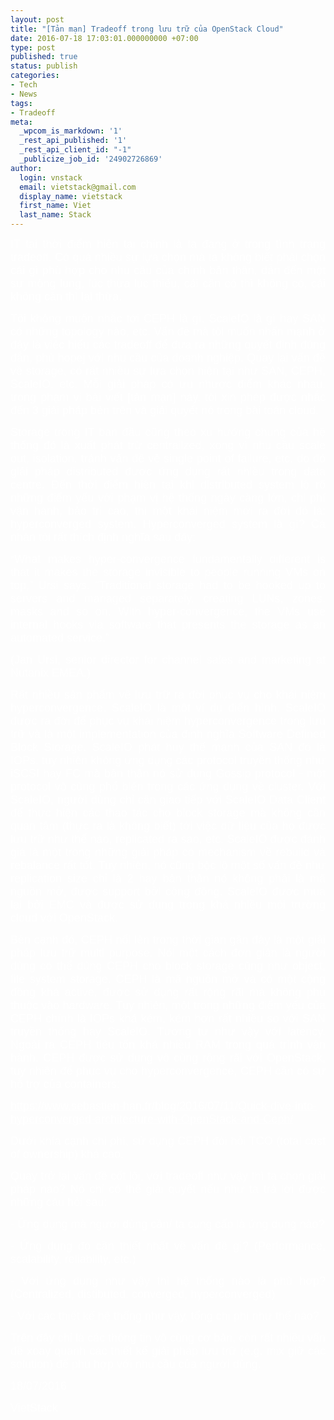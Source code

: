 ```yaml
---
layout: post
title: "[Tản mạn] Tradeoff trong lưu trữ của OpenStack Cloud"
date: 2016-07-18 17:03:01.000000000 +07:00
type: post
published: true
status: publish
categories:
- Tech
- News
tags:
- Tradeoff
meta:
  _wpcom_is_markdown: '1'
  _rest_api_published: '1'
  _rest_api_client_id: "-1"
  _publicize_job_id: '24902726869'
author:
  login: vnstack
  email: vietstack@gmail.com
  display_name: vietstack
  first_name: Viet
  last_name: Stack
---
```

<p style="text-align:justify;"><span style="color:#ffffff;"><span style="font-family:Arial, sans-serif;"><span style="font-size:large;">IT tại thời điểm hiên tại chính là ta đang ở trong tình trạng tradeoff. Có quá nhiều sự lựa chọn mà ta không biết phải chọn cái gì phù hợp cho nhu cầu của chính bản thân, dẫn đến một sự mông lung, lúc thừa lúc thiếu, cái cần có thì không có, cái không cần thì lại thừa.</span></span></span></p>
<p style="text-align:justify;"><span style="font-family:Arial, sans-serif;color:#ffffff;"><span style="font-size:large;">Tôi không muốn nhắc tới CEPH là gì, ScaleIO là gì hay SAN có những topology nào, etc. Vấn đề mà tôi muốn nhấn mạnh ở đây là việc hiểu các tradeoff để đưa ra những quyết định đúng đắn, phù hopej với nhu cầu của doanh nghiệp. Quay lại vấn đề về storage, có rất nhiều sự lựa chọn hiện tại như SAN, CEPH, ScaleIO, etc. Mỗi giải pháp có ưu nhược điểm khác nhau, trong phạm vi bài viết [tản mạn] này, tôi xin phép được nhắc đến 3 giải pháp bên trên và giải quyết nó trong bài toán cloud.</span></span></p>
<p style="text-align:justify;"><span style="font-family:Arial, sans-serif;color:#ffffff;"><span style="font-size:large;">Storage trong IT ban đầu cũng theo xu hướng chung của hệ thống đó là xuất phát trừ centrailzed, xong vì nhu cầu scale out, isolation, tránh vấn đề về single point of failure, etc. do đó giải pháp distributed được ứng dụng rất nhiều trong data centre. Đến thời điểm hiện tại khi distributed system lộ rõ những điểm yếu với phạm vị hệ thống ngày càng lớn, chi phí vận hành, bảo trì cao, thì một khái niệm mới ra đời đó là: hyperconverged system. Hyperconverged system là gì? Cá nhân tôi rất thích định nghĩa sau đây:</span></span></p>
<p style="text-align:justify;"><span style="color:#ffffff;">“<span style="font-family:Arial, sans-serif;"><span style="font-size:large;">What makes hyper-convergence fundamentally different is that it makes the storage invisible to people running VMs on top,” Ursi says. “Traditional storage had to be hooked up to servers and managed separately, creating LUNs, zones, masks and so on. With hyper-convergence, the VMs use internal hooks via software that presents the storage as an automated service.”</span></span></span></p>
<p style="text-align:justify;"><span style="color:#ffffff;"><span style="font-family:Arial, sans-serif;"><span style="font-size:large;">(Jan Ursi, senior director for channel sales and marketing at Nutanix EMEA.)</span></span></span></p>
<p style="text-align:justify;"><span style="color:#ffffff;"><span style="font-family:Arial, sans-serif;"><span style="font-size:large;">Rất nhiều sản phẩm về lưu trữ ra đời phục vụ cho khái niệm hyperconvergence. ScaleIO là một ví dụ điển hình. ScaleIO được ra đời để phục vụ khái niệm hyperconvergence trong lưu trữ và là một implementation của định nghĩa Software Defined Block Storage. ScaleIO phát huy thế mạnh của SAN đó là IOPs, tuy nhiên không ứng dụng các protocol truyền thống như iSCSI hay FC mà bản thân nó sử dụng Gossip protocol - một protocol vô cùng phổ biến trong các ứng dụng về cluster. Với ScaleIO, người dùng chỉ cần giao tiếp với ScaleIO Data Client để thực hiện các thao tác cho block storage mà không cần quan tâm (thực ra là không biết) tới việc dữ liệu của họ được lưu trữ như thế nào, replicated ra sao, etc. ScaleIO được đánh giá là một trong những giải pháp có mechanism về rebuild và rebalance rất tốt. Tuy nhiên, nó cũng bộc lộ một số vấn đề như replication size chỉ là 2 hay bản thân nó không phải là mã nguồn mở, được support bởi cộng đồng. ScaleIO được mua lại bởi EMC và được sử dụng trong khá nhiều môi trường cloud với OpenStack. </span></span></span></p>
<p style="text-align:justify;"><span style="color:#ffffff;"><span style="font-family:Arial, sans-serif;"><span style="font-size:large;">Bên cạnh đó, CEPH nổi lên trong thời gian gần đây là một giải pháp lưu trữ multi purpose. Nói một cách đơn giản là người dùng có thể dùng CEPH cho block storage cũng như object, file system storage. CEPH là mã nguồn mở và có một cộng đồng khá active, được sử dụng rất rộng rãi mà không phụ thuộc vào hardware. Tuy nhiên, một trong những điểm yếu của CEPH chính là IOPs khá kém, kém hơn rất nhiều so với SAN truyền thống hay ScaleIO. Tương tự như vậy với latency. Ngoài ra CEPH tiêu tốn khá nhiều RAM trong quá trình vận hành. CEPH được sử dụng vô cùng rộng rãi với OpenStack, tuy nhiên để phục vụ cho hyperconvergence, CEPH cần có sự hỗ trợ của containers:</span></span></span></p>
<p style="text-align:justify;"><span style="color:#ffffff;"><span style="font-family:Arial, FreeSans, Helvetica, sans-serif;"><span style="font-size:small;"><a style="color:#ffffff;" href="https://www.sebastien-han.fr/blog/2016/07/11/Quick-dive-into-hyperconverged-architecture-with-OpenStack-and-Ceph/"><span style="font-family:Arial, sans-serif;"><span style="font-size:large;">https://www.sebastien-han.fr/blog/2016/07/11/Quick-dive-into-hyperconverged-architecture-with-OpenStack-and-Ceph/</span></span></a></span></span></span></p>
<p style="text-align:justify;"><span style="color:#ffffff;"><span style="font-family:Arial, sans-serif;"><span style="font-size:large;">Dưới khía cạnh chi phí, sử dụng CEPH đòi hỏi TCO (total cost of ownership) khá cao. </span></span></span></p>
<p style="text-align:justify;"><span style="color:#ffffff;"><span style="font-family:Arial, sans-serif;"><span style="font-size:large;">Quay trở lại vấn đề cốt lõi, với tradeoff như vậy thì ta chọn giải pháp nào? Nó chỉ có thể giải quyết nếu như ta trả lời được những câu hỏi sau:</span></span></span></p>
<p style="text-align:justify;"><span style="color:#ffffff;"><span style="font-family:Arial, sans-serif;"><span style="font-size:large;">- Ứng dụng mà người dùng cần/ ta cung cấp là ứng dụng nào?</span></span></span></p>
<p style="text-align:justify;"><span style="color:#ffffff;"><span style="font-family:Arial, sans-serif;"><span style="font-size:large;">- Ứng dụng đó cần thiết nhất về vấn đề gì? (Performance, scalability, reliability, etc.)</span></span></span></p>
<p style="text-align:justify;"><span style="color:#ffffff;"><span style="font-family:Arial, sans-serif;"><span style="font-size:large;">- Với ứng dụng như vậy thì hệ thống nào là phù hợp? (Centralized, distibuted, converged, hyperconverged)</span></span></span></p>
<p style="text-align:justify;"><span style="color:#ffffff;"><span style="font-family:Arial, sans-serif;"><span style="font-size:large;">- Với các thiết kế hệ thống như vậy, tổng chi phí như thế nào?</span></span></span></p>
<p style="text-align:justify;"><span style="color:#ffffff;"><span style="font-family:Arial, sans-serif;"><span style="font-size:large;">Trên đây chỉ là các thông tin vô cùng cơ bản, còn rất nhiều vấn đề xoay quanh các thiết kế giải pháp lưu trữ (e.g. mix giữ các solution) để phù hợp với nhu cầu của người dùng.</span></span></span></p>
<p style="text-align:justify;"><span style="color:#ffffff;"><span style="font-family:Arial, sans-serif;"><span style="font-size:large;">18/07/2016</span></span></span></p>
<p style="text-align:justify;"><span style="color:#ffffff;"><span style="font-family:Arial, sans-serif;"><span style="font-size:large;">VietStack</span></span></span></p>
